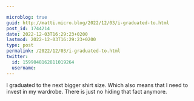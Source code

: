 ```yaml
---

microblog: true
guid: http://matti.micro.blog/2022/12/03/i-graduated-to.html
post_id: 1744214
date: 2022-12-03T16:29:23+0200
lastmod: 2022-12-03T16:29:23+0200
type: post
permalink: /2022/12/03/i-graduated-to.html
twitter:
  id: 1599048162811019264
  username:
---
```

I graduated to the next bigger shirt size. Which also means that I need to invest in my wardrobe. There is just no hiding that fact anymore.

